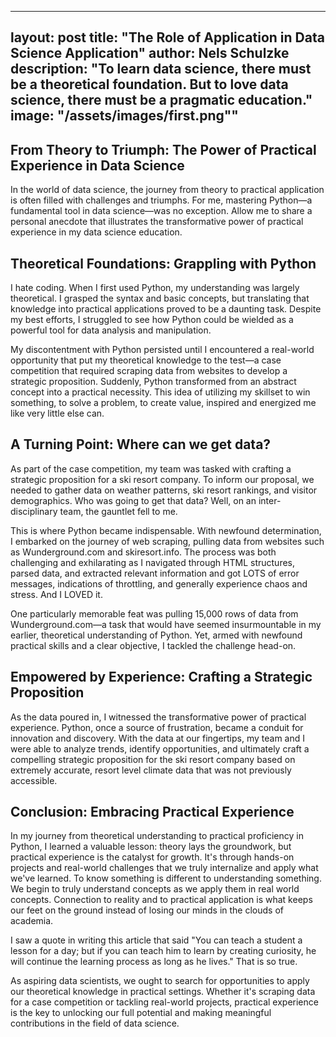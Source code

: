 
---
layout: post
title:  "The Role of Application in Data Science Application"
author: Nels Schulzke
description: "To learn data science, there must be a theoretical foundation. But to love data science, there must be a pragmatic education."
image: "/assets/images/first.png""
---

## From Theory to Triumph: The Power of Practical Experience in Data Science

In the world of data science, the journey from theory to practical application is often filled with challenges and triumphs. For me, mastering Python—a fundamental tool in data science—was no exception. Allow me to share a personal anecdote that illustrates the transformative power of practical experience in my data science education.

## Theoretical Foundations: Grappling with Python

I hate coding. When I first used Python, my understanding was largely theoretical. I grasped the syntax and basic concepts, but translating that knowledge into practical applications proved to be a daunting task. Despite my best efforts, I struggled to see how Python could be wielded as a powerful tool for data analysis and manipulation.

My discontentment with Python persisted until I encountered a real-world opportunity that put my theoretical knowledge to the test—a case competition that required scraping data from websites to develop a strategic proposition. Suddenly, Python transformed from an abstract concept into a practical necessity. This idea of utilizing my skillset to win something, to solve a problem, to create value, inspired and energized me like very little else can.

## A Turning Point: Where can we get data?

As part of the case competition, my team was tasked with crafting a strategic proposition for a ski resort company. To inform our proposal, we needed to gather data on weather patterns, ski resort rankings, and visitor demographics. Who was going to get that data? Well, on an inter-disciplinary team, the gauntlet fell to me.

This is where Python became indispensable. With newfound determination, I embarked on the journey of web scraping, pulling data from websites such as Wunderground.com and skiresort.info. The process was both challenging and exhilarating as I navigated through HTML structures, parsed data, and extracted relevant information and got LOTS of error messages, indications of throttling, and generally experience chaos and stress. And I LOVED it.

One particularly memorable feat was pulling 15,000 rows of data from Wunderground.com—a task that would have seemed insurmountable in my earlier, theoretical understanding of Python. Yet, armed with newfound practical skills and a clear objective, I tackled the challenge head-on.

## Empowered by Experience: Crafting a Strategic Proposition

As the data poured in, I witnessed the transformative power of practical experience. Python, once a source of frustration, became a conduit for innovation and discovery. With the data at our fingertips, my team and I were able to analyze trends, identify opportunities, and ultimately craft a compelling strategic proposition for the ski resort company based on extremely accurate, resort level climate data that was not previously accessible.

## Conclusion: Embracing Practical Experience

In my journey from theoretical understanding to practical proficiency in Python, I learned a valuable lesson: theory lays the groundwork, but practical experience is the catalyst for growth. It's through hands-on projects and real-world challenges that we truly internalize and apply what we've learned. To know something is different to understanding something. We begin to truly understand concepts as we apply them in real world concepts. Connection to reality and to practical application is what keeps our feet on the ground instead of losing our minds in the clouds of academia.

I saw a quote in writing this article that said "You can teach a student a lesson for a day; but if you can teach him to learn by creating curiosity, he will continue the learning process as long as he lives." That is so true.

As aspiring data scientists, we ought to search for opportunities to apply our theoretical knowledge in practical settings. Whether it's scraping data for a case competition or tackling real-world projects, practical experience is the key to unlocking our full potential and making meaningful contributions in the field of data science.